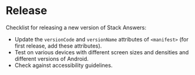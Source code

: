 # Release

Checklist for releasing a new version of Stack Answers:

*   Update the `versionCode` and `versionName` attributes of
    `<manifest>` (for first release, add these attributes).
*   Test on various devices with different screen sizes and densities
    and different versions of Android.
*   Check against accessibility guidelines.
